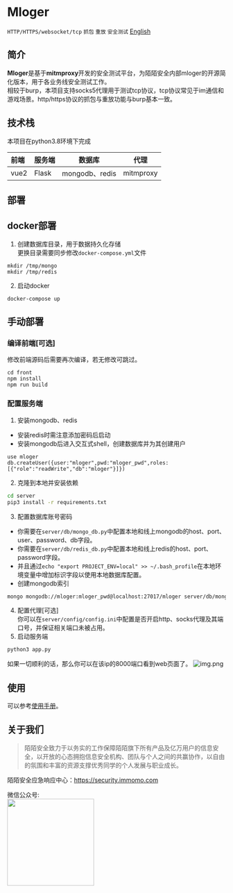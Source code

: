 # Mloger
`HTTP/HTTPS/websocket/tcp` `抓包` `重放` `安全测试` 
[English](/README-EN.md)
## 简介
**Mloger**是基于**mitmproxy**开发的安全测试平台，为陌陌安全内部mloger的开源简化版本，用于各业务线安全测试工作。  
相较于burp，本项目支持socks5代理用于测试tcp协议，tcp协议常见于im通信和游戏场景。http/https协议的抓包与重放功能与burp基本一致。

## 技术栈
本项目在python3.8环境下完成

| 前端   | 服务端   | 数据库           | 代理        |
|:-----|:------|---------------|-----------|
| vue2 | Flask | mongodb、redis | mitmproxy |

## 部署
## docker部署
1. 创建数据库目录，用于数据持久化存储  
更换目录需要同步修改`docker-compose.yml`文件
```
mkdir /tmp/mongo
mkdir /tmp/redis
```
2. 启动docker
```
docker-compose up
```

## 手动部署
### 编译前端[可选]
修改前端源码后需要再次编译，若无修改可跳过。
```
cd front
npm install
npm run build
```

### 配置服务端
1. 安装mongodb、redis  
- 安装redis时需注意添加密码后启动
- 安装mongodb后进入交互式shell，创建数据库并为其创建用户
```mongo shell
use mloger
db.createUser({user:"mloger",pwd:"mloger_pwd",roles:[{"role":"readWrite","db":"mloger"}]})
```
2. 克隆到本地并安装依赖  
```bash
cd server
pip3 install -r requirements.txt
```
3. 配置数据库账号密码  
- 你需要在`server/db/mongo_db.py`中配置本地和线上mongodb的host、port、user、password、db字段。
- 你需要在`server/db/redis_db.py`中配置本地和线上redis的host、port、password字段。
- 并且通过`echo "export PROJECT_ENV=local" >> ~/.bash_profile`在本地环境变量中增加标识字段以使用本地数据库配置。
- 创建mongodb索引
```bash
mongo mongodb://mloger:mloger_pwd@localhost:27017/mloger server/db/mongo_create_indexes.js
```
4. 配置代理[可选]  
你可以在`server/config/config.ini`中配置是否开启http、socks代理及其端口号，并保证相关端口未被占用。
5. 启动服务端
```bash
python3 app.py
```
如果一切顺利的话，那么你可以在该ip的8000端口看到web页面了。
![img.png](front/src/assets/screenshot/首页.png)

## 使用
可以参考[使用手册](front/src/assets/usage.md)。

## 关于我们

> 陌陌安全致力于以务实的工作保障陌陌旗下所有产品及亿万用户的信息安全，以开放的心态拥抱信息安全机构、团队与个人之间的共赢协作，以自由的氛围和丰富的资源支撑优秀同学的个人发展与职业成长。

陌陌安全应急响应中心：https://security.immomo.com

微信公众号:<br>
<img src="https://momo-mmsrc.oss-cn-hangzhou.aliyuncs.com/img-1c96a083-7392-3b72-8aec-bad201a6abab.jpeg" width="200" hegiht="200" align=center /><br>